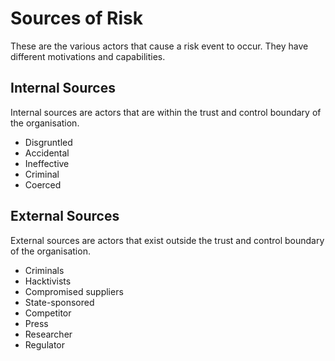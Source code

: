 
# Sources of Risk

These are the various actors that cause a risk event to occur. They have different motivations and capabilities.

## Internal  Sources

Internal sources are actors that are within the trust and control boundary of the organisation.

* Disgruntled
* Accidental
* Ineffective
* Criminal
* Coerced

## External Sources

External sources are actors that exist outside the trust and control boundary of the organisation.

* Criminals
* Hacktivists
* Compromised suppliers
* State-sponsored
* Competitor
* Press
* Researcher
* Regulator
